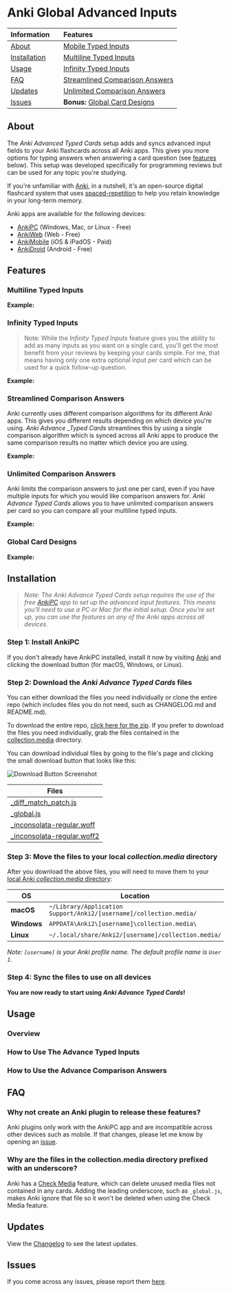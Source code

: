 # Anki Global Advanced Inputs

| Information                   |     | Features                                                          |
| :---------------------------- | --- | :---------------------------------------------------------------- |
| [About](#about)               |     | [Mobile Typed Inputs]()                                           |
| [Installation](#installation) |     | [Multiline Typed Inputs](#multiline-typed-inputs)                 |
| [Usage](#usage)               |     | [Infinity Typed Inputs](#infinity-typed-inputs)                   |
| [FAQ](#faq)                   |     | [Streamlined Comparison Answers](#streamlined-comparison-answers) |
| [Updates](#updates)           |     | [Unlimited Comparison Answers](#unlimited-comparison-answers)     |
| [Issues]()                    |     | **Bonus:** [Global Card Designs](#global-card-designs)            |

## About

The _Anki Advanced Typed Cards_ setup adds and syncs advanced input fields to your Anki flashcards across all Anki apps. This gives you more options for typing answers when answering a card question (see [features](#features) below). This setup was developed specifically for programming reviews but can be used for any topic you're studying.

If you're unfamiliar with [Anki](https://apps.ankiweb.net/), in a nutshell, it's an open-source digital flashcard system that uses [spaced-repetition](https://en.wikipedia.org/wiki/Spaced_repetition) to help you retain knowledge in your long-term memory.

Anki apps are available for the following devices:

- [AnkiPC](https://apps.ankiweb.net/) (Windows, Mac, or Linux - Free)
- [AnkiWeb](https://ankiweb.net) (Web - Free)
- [AnkiMobile](https://itunes.apple.com/us/app/ankimobile-flashcards/id373493387) (iOS & iPadOS - Paid)
- [AnkiDroid](https://play.google.com/store/apps/details?id=com.ichi2.anki) (Android - Free)

## Features

<!-- ### The Main Features
1. The ability to quickly modify the design of your cards globally with CSS and have the styles sync across all Anki apps.
2. The ability to add multiline typed inputs to your cards that work on all Anki apps.
3. The ability to have as many multiline inputs as you want in a single card.
4. Streamlined comparison answers that work with multiline inputs across all Anki apps.
5. No limit to how many comparison answers you can have per card. -->

### Multiline Typed Inputs

**Example:**

<!-- [ADD GIF SCREENSHOT EXAMPLE] -->

### Infinity Typed Inputs

> Note: While the _Infinity Typed Inputs_ feature gives you the ability to add as many inputs as you want on a single card, you'll get the most benefit from your reviews by keeping your cards simple. For me, that means having only one extra optional input per card which can be used for a quick follow-up question.

**Example:**

<!-- [ADD GIF SCREENSHOT EXAMPLE] -->

### Streamlined Comparison Answers

Anki currently uses different comparison algorithms for its different Anki apps. This gives you different results depending on which device you're using. _Anki Advance \_Typed Cards_ streamlines this by using a single comparison algorithm which is synced across all Anki apps to produce the same comparison results no matter which device you are using.

**Example:**

<!-- [ADD GIF SCREENSHOT EXAMPLE] -->

### Unlimited Comparison Answers

Anki limits the comparison answers to just one per card, even if you have multiple inputs for which you would like comparison answers for. _Anki Advance Typed Cards_ allows you to have unlimited comparison answers per card so you can compare all your multiline typed inputs.

**Example:**

<!-- [ADD GIF SCREENSHOT EXAMPLE] -->

### Global Card Designs

**Example:**

<!-- [ADD GIF SCREENSHOT EXAMPLE] -->

## Installation

>_Note: The Anki Advance Typed Cards setup requires the use of the free [AnkiPC](https://apps.ankiweb.net/) app to set up the advanced input features. This means you'll need to use a PC or Mac for the initial setup. Once you're set up, you can use the features on any of the Anki apps across all devices._

### Step 1: Install AnkiPC

If you don't already have AnkiPC installed, install it now by visiting [Anki](https://apps.ankiweb.net/) and clicking the download button (for macOS, Windows, or Linux).

### Step 2: Download the _Anki Advance Typed Cards_ files

You can either download the files you need individually or clone the entire repo (which includes files you do not need, such as CHANGELOG.md and README.md).

To download the entire repo, [click here for the zip](https://github.com/jacobcassidy/anki-advance-typed-cards/archive/refs/heads/main.zip). If you prefer to download the files you need individually, grab the files contained in the [collection.media](https://github.com/jacobcassidy/anki-advance-typed-cards/tree/main/collection.media) directory.

You can download individual files by going to the file's page and clicking the small download button that looks like this:

![Download Button Screenshot](https://raw.githubusercontent.com/jacobcassidy/anki-advance-typed-cards/main/assets/screenshots/download-file-button.png?token=GHSAT0AAAAAAB2NXSC3MMNS4M3IWZOKXWTWZCNKL2A)

| Files                                                                                                                                         |
| --------------------------------------------------------------------------------------------------------------------------------------------- |
| [\_diff_match_patch.js](https://github.com/jacobcassidy/anki-advance-typed-cards/blob/main/collection.media/_diff_match_patch.js)             |
| [\_global.js](https://github.com/jacobcassidy/anki-advance-typed-cards/blob/main/collection.media/_global.js)                                 |
| [\_inconsolata-regular.woff](https://github.com/jacobcassidy/anki-advance-typed-cards/blob/main/collection.media/_inconsolata-regular.woff)   |
| [\_inconsolata-regular.woff2](https://github.com/jacobcassidy/anki-advance-typed-cards/blob/main/collection.media/_inconsolata-regular.woff2) |

### Step 3: Move the files to your local _collection.media_ directory

After you download the above files, you will need to move them to your [local Anki _collection.media_ directory](https://docs.ankiweb.net/files.html#file-locations):

| OS          | Location                                                           |
| ----------- | ------------------------------------------------------------------ |
| **macOS**   | `~/Library/Application Support/Anki2/[username]/collection.media/` |
| **Windows** | `APPDATA\Anki2\[username]\collection.media\`                                                    |
| **Linux**   | `~/.local/share/Anki2/[username]/collection.media/`                |

_Note: `[username]` is your Anki profile name. The default profile name is `User 1`._

### Step 4: Sync the files to use on all devices

**You are now ready to start using _Anki Advance Typed Cards_!**

## Usage

### Overview

<!--
Create your note types:

- Advance type [PHP Example]
- Cloze type [JavaScript Example] -->

### How to Use The Advance Typed Inputs

### How to Use the Advance Comparison Answers

<!-- ### How to Use The Global Card Designs

- CSS, Git, HTML, JavaScript, NodeJS, PHP, Python, React, Ruby, WordPress

- Using nightmode? Here's how to style your cards: -->

## FAQ

### Why not create an Anki plugin to release these features?

Anki plugins only work with the AnkiPC app and are incompatible across other devices such as mobile. If that changes, please let me know by opening an [issue](https://github.com/jacobcassidy/anki-advance-typed-cards/issues).

### Why are the files in the collection.media directory prefixed with an underscore?

Anki has a [Check Media](https://docs.ankiweb.net/media.html#checking-media) feature, which can delete unused media files not contained in any cards. Adding the leading underscore, such as `_global.js`, makes Anki ignore that file so it won't be deleted when using the Check Media feature.

## Updates

View the [Changelog](https://github.com/jacobcassidy/anki-advance-typed-cards/blob/main/CHANGELOG.md) to see the latest updates.

## Issues

If you come across any issues, please report them [here](https://github.com/jacobcassidy/anki-advance-typed-cards/issues).
